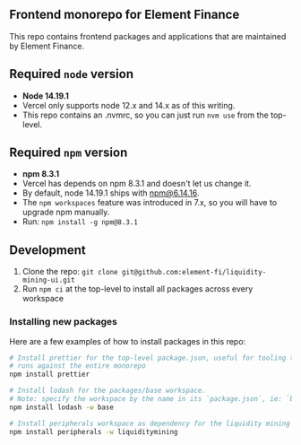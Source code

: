 ## Frontend monorepo for Element Finance

This repo contains frontend packages and applications that are maintained by Element Finance.

## Required `node` version
- **Node 14.19.1**
- Vercel only supports node 12.x and 14.x as of this writing.
- This repo contains an .nvmrc, so you can just run `nvm use` from the top-level.

## Required `npm` version
- **npm 8.3.1**
- Vercel has depends on npm 8.3.1 and doesn't let us change it.
- By default, node 14.19.1 ships with npm@6.14.16.
- The `npm workspaces` feature was introduced in 7.x, so you will have to upgrade npm manually.
- Run: `npm install -g npm@8.3.1`

## Development

1. Clone the repo: `git clone git@github.com:element-fi/liquidity-mining-ui.git`
2. Run `npm ci` at the top-level to install all packages across every workspace

### Installing new packages

Here are a few examples of how to install packages in this repo:

```bash
# Install prettier for the top-level package.json, useful for tooling that
# runs against the entire monorepo
npm install prettier

# Install lodash for the packages/base workspace.
# Note: specify the workspace by the name in its `package.json`, ie: `base` not `packages/base`
npm install lodash -w base

# Install peripherals workspace as dependency for the liquidity mining app
npm install peripherals -w liquiditymining
```
